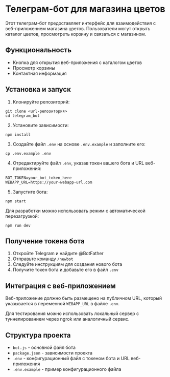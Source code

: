 # Телеграм-бот для магазина цветов

Этот телеграм-бот предоставляет интерфейс для взаимодействия с веб-приложением магазина цветов. Пользователи могут открыть каталог цветов, просмотреть корзину и связаться с магазином.

## Функциональность

- Кнопка для открытия веб-приложения с каталогом цветов
- Просмотр корзины
- Контактная информация

## Установка и запуск

1. Клонируйте репозиторий:
```
git clone <url-репозитория>
cd telegram_bot
```

2. Установите зависимости:
```
npm install
```

3. Создайте файл `.env` на основе `.env.example` и заполните его:
```
cp .env.example .env
```

4. Отредактируйте файл `.env`, указав токен вашего бота и URL веб-приложения:
```
BOT_TOKEN=your_bot_token_here
WEBAPP_URL=https://your-webapp-url.com
```

5. Запустите бота:
```
npm start
```

Для разработки можно использовать режим с автоматической перезагрузкой:
```
npm run dev
```

## Получение токена бота

1. Откройте Telegram и найдите @BotFather
2. Отправьте команду `/newbot`
3. Следуйте инструкциям для создания нового бота
4. Получите токен бота и добавьте его в файл `.env`

## Интеграция с веб-приложением

Веб-приложение должно быть размещено на публичном URL, который указывается в переменной `WEBAPP_URL` в файле `.env`.

Для тестирования можно использовать локальный сервер с туннелированием через ngrok или аналогичный сервис.

## Структура проекта

- `bot.js` - основной файл бота
- `package.json` - зависимости проекта
- `.env` - конфигурационный файл с токеном бота и URL веб-приложения
- `.env.example` - пример конфигурационного файла